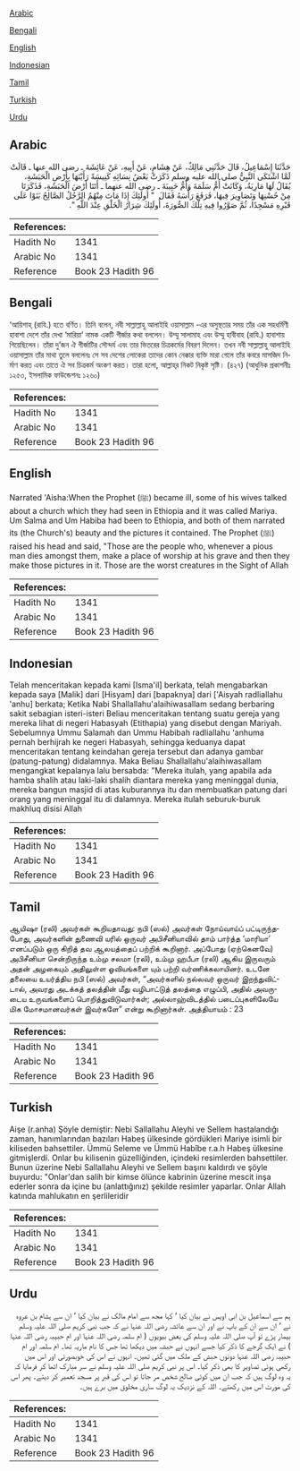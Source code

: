 [Arabic](#arabic)

[Bengali](#bengali)

[English](#english)

[Indonesian](#indonesian)

[Tamil](#tamil)

[Turkish](#turkish)

[Urdu](#urdu)

## Arabic


<div dir="rtl" lang="ar" style={{fontSize:'larger',backgroundColor:'#f8f9fa',padding:20}}>
حَدَّثَنَا إِسْمَاعِيلُ، قَالَ حَدَّثَنِي مَالِكٌ، عَنْ هِشَامٍ، عَنْ أَبِيهِ، عَنْ عَائِشَةَ ـ رضى الله عنها ـ قَالَتْ لَمَّا اشْتَكَى النَّبِيُّ صلى الله عليه وسلم ذَكَرَتْ بَعْضُ نِسَائِهِ كَنِيسَةً رَأَيْنَهَا بِأَرْضِ الْحَبَشَةِ، يُقَالُ لَهَا مَارِيَةُ، وَكَانَتْ أُمُّ سَلَمَةَ وَأُمُّ حَبِيبَةَ ـ رضى الله عنهما ـ أَتَتَا أَرْضَ الْحَبَشَةِ، فَذَكَرَتَا مِنْ حُسْنِهَا وَتَصَاوِيرَ فِيهَا، فَرَفَعَ رَأْسَهُ فَقَالَ ‏ "‏ أُولَئِكَ إِذَا مَاتَ مِنْهُمُ الرَّجُلُ الصَّالِحُ بَنَوْا عَلَى قَبْرِهِ مَسْجِدًا، ثُمَّ صَوَّرُوا فِيهِ تِلْكَ الصُّورَةَ، أُولَئِكَ شِرَارُ الْخَلْقِ عِنْدَ اللَّهِ ‏"‏‏.‏
</div>
<div style={{backgroundColor:'#f8f9fa',padding:20, marginBottom: 10}}><table> <thead> <tr> <th>References:</th> <th></th> </tr> </thead> <tbody><tr><td>Hadith No</td><td>1341</td></tr><tr><td>Arabic No</td><td>1341</td></tr><tr><td>Reference</td><td>Book 23 Hadith 96</td></tr></tbody></table></div>

## Bengali


<div dir="ltr" lang="bn" style={{fontSize:'larger',backgroundColor:'#f8f9fa',padding:20}}>
‘আয়িশাহ্ (রাযি.) হতে বর্ণিত। তিনি বলেন, নবী সাল্লাল্লাহু আলাইহি ওয়াসাল্লাম -এর অসুস্থতার সময় তাঁর এক সহধর্মিণী হাবাশা দেশে তাঁর দেখা ‘মারিয়া’ নামক একটি গীর্জার কথা বললেন। উম্মু সালামাহ এবং উম্মু হাবীবাহ (রাযি.) হাবাশায় গিয়েছিলেন। তাঁরা দু’জন ঐ গীর্জাটির সৌন্দর্য এবং তার ভিতরের চিত্রকর্মের বিবরণ দিলেন। তখন নবী সাল্লাল্লাহু আলাইহি ওয়াসাল্লাম তাঁর মাথা তুলে বললেনঃ সে সব দেশের লোকেরা তাদের কোন নেক্কার ব্যক্তি মারা গেলে তাঁর কবরে মাসজিদ নির্মাণ করত এবং তাতে ঐ সব চিত্রকর্ম অংকণ করত। তারা হলো, আল্লাহ্‌র নিকট নিকৃষ্ট সৃষ্টি। (৪২৭) (আধুনিক প্রকাশনীঃ ১২৫৩, ইসলামিক ফাউন্ডেশনঃ ১২৬০)
</div>
<div style={{backgroundColor:'#f8f9fa',padding:20, marginBottom: 10}}><table> <thead> <tr> <th>References:</th> <th></th> </tr> </thead> <tbody><tr><td>Hadith No</td><td>1341</td></tr><tr><td>Arabic No</td><td>1341</td></tr><tr><td>Reference</td><td>Book 23 Hadith 96</td></tr></tbody></table></div>

## English


<div dir="ltr" lang="en" style={{fontSize:'larger',backgroundColor:'#f8f9fa',padding:20}}>
Narrated 'Aisha:When the Prophet (ﷺ) became ill, some of his wives talked about a church which they had seen in Ethiopia and it was called Mariya. Um Salma and Um Habiba had been to Ethiopia, and both of them narrated its (the Church's) beauty and the pictures it contained. The Prophet (ﷺ) raised his head and said, "Those are the people who, whenever a pious man dies amongst them, make a place of worship at his grave and then they make those pictures in it. Those are the worst creatures in the Sight of Allah
</div>
<div style={{backgroundColor:'#f8f9fa',padding:20, marginBottom: 10}}><table> <thead> <tr> <th>References:</th> <th></th> </tr> </thead> <tbody><tr><td>Hadith No</td><td>1341</td></tr><tr><td>Arabic No</td><td>1341</td></tr><tr><td>Reference</td><td>Book 23 Hadith 96</td></tr></tbody></table></div>

## Indonesian


<div dir="ltr" lang="id" style={{fontSize:'larger',backgroundColor:'#f8f9fa',padding:20}}>
Telah menceritakan kepada kami [Isma'il] berkata, telah mengabarkan kepada saya [Malik] dari [Hisyam] dari [bapaknya] dari ['Aisyah radliallahu 'anhu] berkata; Ketika Nabi Shallallahu'alaihiwasallam sedang berbaring sakit sebagian isteri-isteri Beliau menceritakan tentang suatu gereja yang mereka lihat di negeri Habasyah (Etithapia) yang disebut dengan Mariyah. Sebelumnya Ummu Salamah dan Ummu Habibah radliallahu 'anhuma pernah berhijrah ke negeri Habasyah, sehingga keduanya dapat menceritakan tentang keindahan gereja tersebut dan adanya gambar (patung-patung) didalamnya. Maka Beliau Shallallahu'alaihiwasallam mengangkat kepalanya lalu bersabda: "Mereka itulah, yang apabila ada hamba shalih atau laki-laki shalih diantara mereka yang meninggal dunia, mereka bangun masjid di atas kuburannya itu dan membuatkan patung dari orang yang meninggal itu di dalamnya. Mereka itulah seburuk-buruk makhluq disisi Allah
</div>
<div style={{backgroundColor:'#f8f9fa',padding:20, marginBottom: 10}}><table> <thead> <tr> <th>References:</th> <th></th> </tr> </thead> <tbody><tr><td>Hadith No</td><td>1341</td></tr><tr><td>Arabic No</td><td>1341</td></tr><tr><td>Reference</td><td>Book 23 Hadith 96</td></tr></tbody></table></div>

## Tamil


<div dir="ltr" lang="ta" style={{fontSize:'larger',backgroundColor:'#f8f9fa',padding:20}}>
ஆயிஷா (ரலி) அவர்கள் கூறியதாவது: நபி (ஸல்) அவர்கள் நோய்வாய்ப் பட்டிருந்தபோது, அவர்களின் துணைவி யரில் ஒருவர் அபிசீனியாவில் தாம் பார்த்த ‘மாரியா’ எனப்படும் ஒரு கிறித் தவ ஆலயத்தைப் பற்றிக் கூறினார். அப்போது (ஏற்கெனவே) அபிசீனியா சென்றிருந்த உம்மு சலமா (ரலி), உம்மு ஹபீபா (ரலி) ஆகிய இருவரும் அதன் அழகையும் அதிலுள்ள ஓவியங்களை யும் பற்றி வர்ணிக்கலாயினர். உடனே தலையை உயர்த்திய நபி (ஸல்) அவர்கள், “அவர்களில் நல்லவர் ஒருவர் இறந்துவிட்டால், அவரது அடக்கத் தலத்தின் மீது வழிபாட்டுத் தலத்தை எழுப்பி, அதில் அவருடைய உருவங்களைப் பொறித்துவிடுவார்கள்; அல்லாஹ்விடத்தில் படைப்புகளிலேயே மிக மோசமானவர்கள் இவர்களே” என்று கூறினார்கள். அத்தியாயம் : 23
</div>
<div style={{backgroundColor:'#f8f9fa',padding:20, marginBottom: 10}}><table> <thead> <tr> <th>References:</th> <th></th> </tr> </thead> <tbody><tr><td>Hadith No</td><td>1341</td></tr><tr><td>Arabic No</td><td>1341</td></tr><tr><td>Reference</td><td>Book 23 Hadith 96</td></tr></tbody></table></div>

## Turkish


<div dir="ltr" lang="tr" style={{fontSize:'larger',backgroundColor:'#f8f9fa',padding:20}}>
Aişe (r.anha) Şöyle demiştir: Nebi Sallallahu Aleyhi ve Sellem hastalandığı zaman, hanımlarından bazıları Habeş ülkesinde gördükleri Mariye isimli bir kiliseden bahsettiler. Ümmü Seleme ve Ümmü Habîbe r.a.h Habeş ülkesine gitmişlerdi. Onlar bu kilisenin güzelliğinden, içindeki resimlerden bahsettiler. Bunun üzerine Nebi Sallallahu Aleyhi ve Sellem başını kaldırdı ve şöyle buyurdu: "Onlar'dan salih bir kimse ölünce kabrinin üzerine mescit inşa ederler sonra da içine bu (anlattığınız) şekilde resimler yaparlar. Onlar Allah katında mahlukatın en şerlileridir
</div>
<div style={{backgroundColor:'#f8f9fa',padding:20, marginBottom: 10}}><table> <thead> <tr> <th>References:</th> <th></th> </tr> </thead> <tbody><tr><td>Hadith No</td><td>1341</td></tr><tr><td>Arabic No</td><td>1341</td></tr><tr><td>Reference</td><td>Book 23 Hadith 96</td></tr></tbody></table></div>

## Urdu


<div dir="rtl" lang="ur" style={{fontSize:'larger',backgroundColor:'#f8f9fa',padding:20}}>
ہم سے اسماعیل بن ابی اویس نے بیان کیا ‘ کہا مجھ سے امام مالک نے بیان کیا ‘ ان سے ہشام بن عروہ نے ‘ ان سے ان کے باپ نے اور ان سے عائشہ رضی اللہ عنہا نے کہ جب نبی کریم صلی اللہ علیہ وسلم بیمار پڑے تو آپ صلی اللہ علیہ وسلم کی بعض بیویوں ( ام سلمہ رضی اللہ عنہا اور ام حبیبہ رضی اللہ عنہا ) نے ایک گرجے کا ذکر کیا جسے انہوں نے حبشہ میں دیکھا تھا جس کا نام ماریہ تھا۔ ام سلمہ اور ام حبیبہ رضی اللہ عنہا دونوں حبش کے ملک میں گئی تھیں۔ انہوں نے اس کی خوبصورتی اور اس میں رکھی ہوئی تصاویر کا بھی ذکر کیا۔ اس پر نبی کریم صلی اللہ علیہ وسلم نے سر مبارک اٹھا کر فرمایا کہ یہ وہ لوگ ہیں کہ جب ان میں کوئی صالح شخص مر جاتا تو اس کی قبر پر مسجد تعمیر کر دیتے۔ پھر اس کی مورت اس میں رکھتے۔ اللہ کے نزدیک یہ لوگ ساری مخلوق میں برے ہیں۔
</div>
<div style={{backgroundColor:'#f8f9fa',padding:20, marginBottom: 10}}><table> <thead> <tr> <th>References:</th> <th></th> </tr> </thead> <tbody><tr><td>Hadith No</td><td>1341</td></tr><tr><td>Arabic No</td><td>1341</td></tr><tr><td>Reference</td><td>Book 23 Hadith 96</td></tr></tbody></table></div>